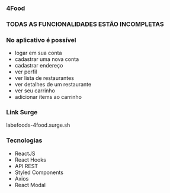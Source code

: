 ### 4Food

### TODAS AS FUNCIONALIDADES ESTÃO INCOMPLETAS

### No aplicativo é possível

- logar em sua conta
- cadastrar uma nova conta
- cadastrar endereço
- ver perfil
- ver lista de restaurantes
- ver detalhes de um restaurante
- ver seu carrinho
- adicionar items ao carrinho

### Link Surge 
labefoods-4food.surge.sh

### Tecnologias
- ReactJS
- React Hooks
- API REST
- Styled Components
- Axios
- React Modal
